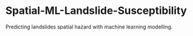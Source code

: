 # Spatial-ML-Landslide-Susceptibility
 Predicting landslides spatial hazard with machine learning modelling.
